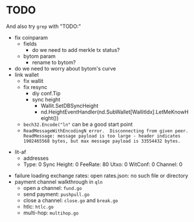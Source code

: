 # TODO

And also try `grep` with "TODO:"

+ fix coinparam
    * fields
        - do we need to add merkle tx status? 
    * bytom param
        - rename to bytom?
+ do we need to worry about bytom's curve
+ link wallet
    + fix wallit
    * fix resync
        - diy conf.Tip
        - sync height
            + Wallit.SetDBSyncHeight
            + nd.HeightEventHandler(nd.SubWallet[WallitIdx].LetMeKnowHeight())
    + `bech32.Encode("ln"` can be a good start point
    + `ReadMessageWithEncodingN error.  Disconnecting from given peer. ReadMessage: message payload is too large - header indicates 1902465568 bytes, but max message payload is 33554432 bytes.`
- lit-af
    + addresses
    + Type: 0   Sync Height: 0  FeeRate: 80 Utxo: 0 WitConf: 0 Channel: 0
+ failure loading exchange rates: open rates.json: no such file or directory
+ payment channel walkthrough in `qln`
    * open a channel: `fund.go`
    * send payment: `pushpull.go`
    * close a channel: `close.go` and `break.go`
    * htlc: `htlc.go`
    * multi-hop: `multihop.go`
